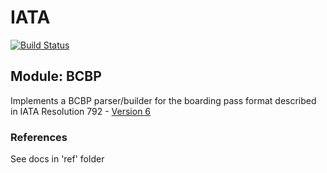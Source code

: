 # IATA

[![Build Status](https://travis-ci.org/anton-dutov/iata-rs.svg?branch=master)](https://travis-ci.org/anton-dutov/iata-rs)

## Module: BCBP
Implements a BCBP parser/builder for the boarding pass format described in IATA Resolution 792 - [Version 6](https://www.iata.org/whatwedo/stb/Documents/BCBP-Implementation-Guide-5th-Edition-June-2016.pdf)


### References
See docs in 'ref' folder
